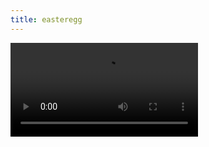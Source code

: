```yaml
---
title: easteregg
---
```

<div id="video_wrapper">
  <video autoplay loop>
    <source src="https://drive.google.com/uc?export=view&id=1Q1JRBbJa0DZtnE3SobzIOzIkNLe5ld4V" type="video/mp4">
  </video>
</div>
